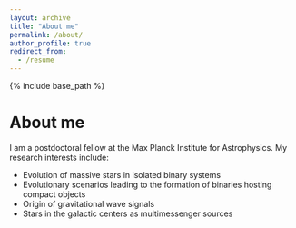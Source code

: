 ```yaml
---
layout: archive
title: "About me"
permalink: /about/
author_profile: true
redirect_from:
  - /resume
---
```


{% include base_path %}

About me
======
I am a postdoctoral fellow at the Max Planck Institute for Astrophysics. My research interests include:

- Evolution of massive stars in isolated binary systems
- Evolutionary scenarios leading to the formation of binaries hosting compact objects
- Origin of gravitational wave signals 
- Stars in the galactic centers as multimessenger sources
